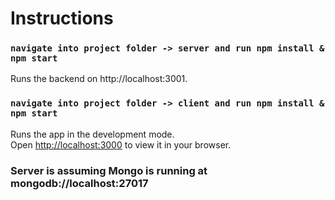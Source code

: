 # Instructions

### `navigate into project folder -> server and run npm install & npm start`

Runs the backend on http://localhost:3001.
### `navigate into project folder -> client and run npm install & npm start`

Runs the app in the development mode.\
Open [http://localhost:3000](http://localhost:3000) to view it in your browser.

### Server is assuming Mongo is running at mongodb://localhost:27017